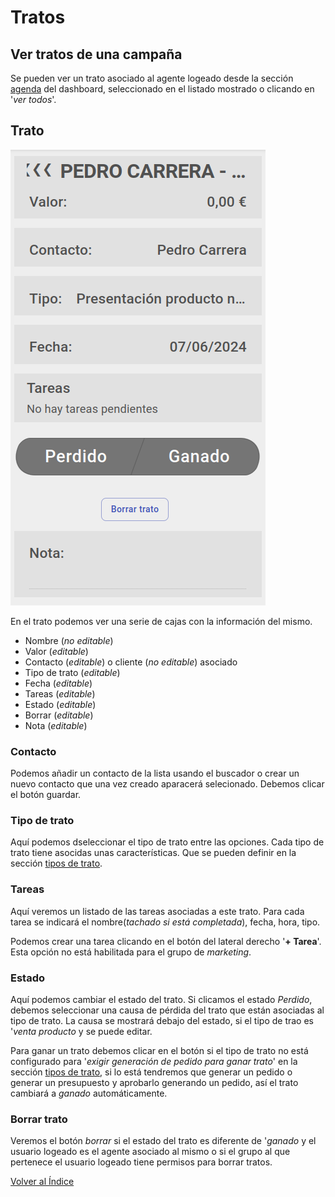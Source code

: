 # Tratos

## Ver tratos de una campaña

Se pueden ver un trato asociado al agente logeado desde la sección [agenda](./dashboard/agenda.md) del dashboard, seleccionado en el listado mostrado o clicando en '*ver todos*'.

## Trato

![trato](./img/trato.png)

En el trato podemos ver una serie de cajas con la información del mismo.
- Nombre (*no editable*)
- Valor (*editable*)
- Contacto (*editable*) o cliente (*no editable*) asociado
- Tipo de trato (*editable*)
- Fecha (*editable*)
- Tareas (*editable*)
- Estado (*editable*)
- Borrar (*editable*)
- Nota (*editable*)

### Contacto

Podemos añadir un contacto de la lista usando el buscador o crear un nuevo contacto que una vez creado aparacerá selecionado. Debemos clicar el botón guardar.

### Tipo de trato

Aquí podemos dseleccionar el tipo de trato entre las opciones. Cada tipo de trato tiene asocidas unas características. Que se pueden definir en la sección [tipos de trato](./tipostrato.md).

### Tareas

Aquí veremos un listado de las tareas asociadas a este trato. Para cada tarea se indicará el nombre(*tachado si está completada*), fecha, hora, tipo. 

Podemos crear una tarea clicando en el botón del lateral derecho '**+ Tarea**'. Esta opción no está habilitada para el grupo de *marketing*.

### Estado

Aquí podemos cambiar el estado del trato. Si clicamos el estado *Perdido*, debemos seleccionar una causa de pérdida del trato que están asociadas al tipo de trato. La causa se mostrará debajo del estado, si el tipo de trao es '*venta producto* y se puede editar.

Para ganar un trato debemos clicar en el botón si el tipo de trato no está configurado para '*exigir generación de pedido para ganar trato*' en la sección [tipos de trato](./tipostrato.md), si lo está tendremos que generar un pedido o generar un presupuesto y aprobarlo generando un pedido, así el trato cambiará a *ganado* automáticamente. 

### Borrar trato

Veremos el botón *borrar* si el estado del trato es diferente de '*ganado* y el usuario logeado es el agente asociado al mismo o si el grupo al que pertenece el usuario logeado tiene permisos para borrar tratos. 

[Volver al Índice](./index.md)